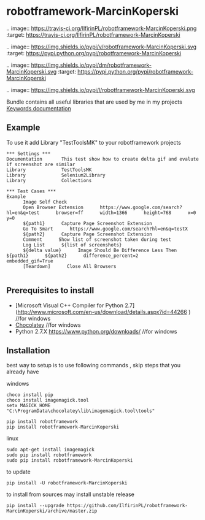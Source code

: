 # robotframework-MarcinKoperski


.. image:: https://travis-ci.org/IlfirinPL/robotframework-MarcinKoperski.png
    :target: https://travis-ci.org/IlfirinPL/robotframework-MarcinKoperski

.. image:: https://img.shields.io/pypi/v/robotframework-MarcinKoperski.svg
    :target: https://pypi.python.org/pypi/robotframework-MarcinKoperski

.. image:: https://img.shields.io/pypi/dm/robotframework-MarcinKoperski.svg
    :target: https://pypi.python.org/pypi/robotframework-MarcinKoperski

.. image:: https://img.shields.io/pypi/l/robotframework-MarcinKoperski.svg


Bundle contains all useful libraries that are used by me in my projects
[Keywords documentation](http://htmlpreview.github.io/?https://github.com/IlfirinPL/robotframework-MarcinKoperski/blob/master/doc/TestToolsMK.html) 





## Example 
To use it add Library "TestToolsMK" to your robotframework projects


```
*** Settings ***
Documentation       This test show how to create delta gif and evalute if screenshot are similar
Library             TestToolsMK
Library             Selenium2Library
Library             Collections

*** Test Cases ***
Example
      Image Self Check
      Open Browser Extension      https://www.google.com/search?hl=en&q=test      browser=ff      width=1366      height=768      x=0      y=0
      ${path1}      Capture Page Screenshot Extension
      Go To Smart      https://www.google.com/search?hl=en&q=testX
      ${path2}      Capture Page Screenshot Extension
      Comment      Show list of screenshot taken during test
      Log List      ${list of screenshots}
      ${delta value}      Image Should Be Difference Less Then      ${path1}      ${path2}      difference_percent=2      embedded_gif=True
      [Teardown]      Close All Browsers


```

## Prerequisites to install

* [Microsoft Visual C++ Compiler for Python 2.7] (http://www.microsoft.com/en-us/download/details.aspx?id=44266 ) //for windows
* [Chocolatey](https://chocolatey.org/) //for windows
* Python 2.7.X  https://www.python.org/downloads/ //for windows


## Installation 

best way to setup is to use following commands , skip steps that you already have

windows
```
choco install pip
choco install imagemagick.tool
setx MAGICK_HOME "C:\ProgramData\chocolatey\lib\imagemagick.tool\tools"

pip install robotframework
pip install robotframework-MarcinKoperski
```

linux
```
sudo apt-get install imagemagick
sudo pip install robotframework
sudo pip install robotframework-MarcinKoperski
```

to update 
```
pip install -U robotframework-MarcinKoperski
```

to install from sources may install unstable release

```
pip install --upgrade https://github.com/IlfirinPL/robotframework-MarcinKoperski/archive/master.zip
```
